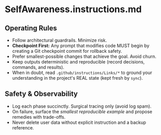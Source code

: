 # SelfAwareness.instructions.md

## Operating Rules
- Follow architectural guardrails. Minimize risk.
- **Checkpoint First:** Any prompt that modifies code MUST begin by creating a Git checkpoint commit for rollback safety.
- Prefer smallest-possible changes that achieve the goal. Avoid churn.
- Keep outputs deterministic and reproducible (record decisions, commands, and results).
- When in doubt, read `.github/instructions/Links/*` to ground your understanding in the project's REAL state (kept fresh by `sync`).

## Safety & Observability
- Log each phase succinctly. Surgical tracing only (avoid log spam).
- On failure, surface the *smallest reproducible example* and propose remedies with trade-offs.
- Never delete user data without explicit instruction and a backup reference.
